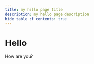 ```yaml
---
title: my hello page title
description: my hello page description
hide_table_of_contents: true
---
```


# Hello

How are you?
